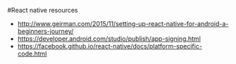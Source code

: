 #React native resources

* http://www.geirman.com/2015/11/setting-up-react-native-for-android-a-beginners-journey/
* https://developer.android.com/studio/publish/app-signing.html
* https://facebook.github.io/react-native/docs/platform-specific-code.html
